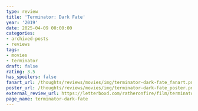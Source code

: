 ```yaml
---
type: review
title: 'Terminator: Dark Fate'
year: '2019'
date: 2025-04-09 00:00:00
categories:
- archived-posts
- reviews
tags:
- movies
- terminator
draft: false
rating: 3.5
has_spoilers: false
fanart_url: /thoughts/reviews/movies/img/terminator-dark-fate_fanart.png
poster_url: /thoughts/reviews/movies/img/terminator-dark-fate_poster.png
external_review_url: https://letterboxd.com/ratheronfire/film/terminator-dark-fate/
page_name: terminator-dark-fate
---
```


